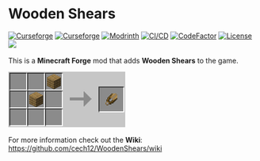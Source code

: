 # Wooden Shears 

[![Curseforge](http://cf.way2muchnoise.eu/full_443192_downloads(0D0D0D-F16436-fff-010101-fff).svg)](https://www.curseforge.com/minecraft/mc-mods/wooden-shears)
[![Curseforge](http://cf.way2muchnoise.eu/versions/For%20MC_443192_all(0D0D0D-F16436-fff-010101).svg)](https://www.curseforge.com/minecraft/mc-mods/wooden-shears/files)
[![Modrinth](https://modrinth-utils.vercel.app/api/badge/downloads?id=J3VVx8dO&logo=true)](https://modrinth.com/mod/wooden-shears)
[![CI/CD](https://github.com/cech12/WoodenShears/actions/workflows/cicd-workflow.yml/badge.svg)](https://github.com/cech12/WoodenShears/actions/workflows/cicd-workflow.yml)
[![CodeFactor](https://www.codefactor.io/repository/github/cech12/woodenshears/badge)](https://www.codefactor.io/repository/github/cech12/woodenshears)
[![License](https://img.shields.io/github/license/cech12/WoodenShears)](http://opensource.org/licenses/MIT)
[![](https://img.shields.io/discord/752506676719910963.svg?style=flat&color=informational&logo=discord&label=Discord)](https://discord.gg/gRUFH5t)

This is a **Minecraft Forge** mod that adds **Wooden Shears** to the game.

![Crafting](material/crafting.png)

For more information check out the **Wiki**: https://github.com/cech12/WoodenShears/wiki